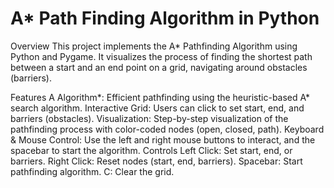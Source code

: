# A* Path Finding Algorithm in Python
Overview
This project implements the A* Pathfinding Algorithm using Python and Pygame. It visualizes the process of finding the shortest path between a start and an end point on a grid, navigating around obstacles (barriers).

Features
A Algorithm*: Efficient pathfinding using the heuristic-based A* search algorithm.
Interactive Grid: Users can click to set start, end, and barriers (obstacles).
Visualization: Step-by-step visualization of the pathfinding process with color-coded nodes (open, closed, path).
Keyboard & Mouse Control: Use the left and right mouse buttons to interact, and the spacebar to start the algorithm.
Controls
Left Click: Set start, end, or barriers.
Right Click: Reset nodes (start, end, barriers).
Spacebar: Start pathfinding algorithm.
C: Clear the grid.

